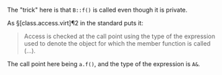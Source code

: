 The "trick" here is that `B::f()` is called even though it is private.

As §[class.access.virt]¶2 in the standard puts it:

> Access is checked at the call point using the type of the expression used to denote the object for which the member function is called (...).

The call point here being `a.f()`, and the type of the expression is `A&`.